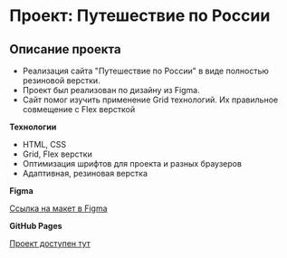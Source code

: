 # Проект: Путешествие по России

## Описание проекта
* Реализация сайта "Путешествие по России" в виде полностью резиновой верстки.
* Проект был реализован по дизайну из Figma.
* Сайт помог изучить применение Grid технологий. Их правильное совмещение с Flex версткой

**Технологии**

* HTML, CSS
* Grid, Flex верстки
* Оптимизация шрифтов для проекта и разных браузеров
* Адаптивная, резиновая верстка

**Figma**

[Ссылка на макет в Figma](https://www.figma.com/file/5S2WSbEFL6awjVWJ0NWL8Q/Sprint-3_-Russia-_-desktop-mobile?node-id=28503%3A0)


**GitHub Pages**

[Проект доступен тут](https://kinox19.github.io/russian-travel/)